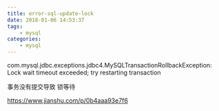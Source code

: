 ```yaml
---
title: error-sql-update-lock
date: 2018-01-06 14:53:37
tags:
    - mysql
categories:
    - mysql
---
```

com.mysql.jdbc.exceptions.jdbc4.MySQLTransactionRollbackException: Lock wait timeout exceeded; try restarting transaction

事务没有提交导致 锁等待


https://www.jianshu.com/p/0b4aaa93e7f6